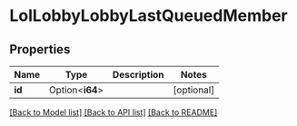 # LolLobbyLobbyLastQueuedMember

## Properties

Name | Type | Description | Notes
------------ | ------------- | ------------- | -------------
**id** | Option<**i64**> |  | [optional]

[[Back to Model list]](../README.md#documentation-for-models) [[Back to API list]](../README.md#documentation-for-api-endpoints) [[Back to README]](../README.md)


